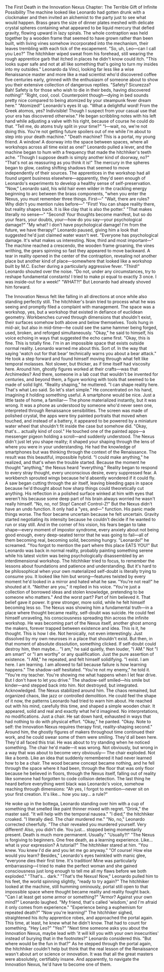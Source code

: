 The First Death in the Innovation Nexus
Chapter: The Terrible Gift of Infinite Possibility
The machine looked like Leonardo had gotten drunk with a clockmaker and then invited an alchemist to the party just to see what would happen. Brass gears the size of dinner plates meshed with delicate crystal spheres containing what appeared to be liquid mercury that defied gravity, flowing upward in lazy spirals. The whole contraption was held together by a wooden frame that seemed to have grown rather than been built, with living vines somehow incorporated into the mechanism, their leaves trembling with each tick of the escapement.
"So, uh, Leo—can I call you Leo?" The hitchhiker wiped sweat from his forehead, still wearing the rough apprentice garb that itched in places he didn't know could itch. "This looks super safe and not at all like something that's going to turn my insides into my outsides."
Leonardo da Vinci, looking far less like a wise Renaissance master and more like a mad scientist who'd discovered coffee five centuries early, grinned with the enthusiasm of someone about to show you their extensive collection of dangerous reptiles. "Safety? Sicurezza? Bah! Safety is for those who wish to die in their beds, having discovered nothing!"
"Right, cool, cool. Counterpoint though—dying in bed sounds pretty nice compared to being atomized by your steampunk fever dream here."
"Atomized!" Leonardo's eyes lit up. "What a delightful word! From the Greek atomos, yes? Indivisible! Though I suspect from your casual use that your era has discovered otherwise." He began scribbling notes with his left hand while adjusting a valve with his right, because of course he could do that. "Tell me, do atoms truly split in your time?"
"I—wait, no, we're not doing this. You're not getting future spoilers out of me while I'm about to step into your death machine."
"Death machine? This is a portal, my young friend. A window! A doorway into the space between spaces, where all workshops across all time exist as one!" Leonardo pulled a lever, and the machine began to hum with a frequency that made the hitchhiker's teeth ache. "Though I suppose death is simply another kind of doorway, no?"
"That's not as reassuring as you think it is!"
The mercury in the spheres began to glow, casting shifting shadows that seemed to move independently of their sources. The apprentices in the workshop had all found urgent business elsewhere—apparently, they'd seen enough of Leonardo's experiments to develop a healthy sense of self-preservation.
"Now," Leonardo said, his wild hair even wilder in the crackling energy beginning to arc between the brass components, "when you enter the Nexus, you must remember three things. First—"
"Wait, there are rules? Why didn't you mention rules before—"
"First! You can shape reality there, but reality shapes back. It is like clay that is also the potter."
"That makes literally no sense—"
"Second! Your thoughts become manifest, but so do your fears, your doubts, your—how do you say—your psychological damage?"
"My what? I don't have psychological damage! I'm from the future, we have therapy!"
Leonardo paused, giving him a look that suggested he'd just claimed water wasn't wet. "Everyone has psychological damage. It's what makes us interesting. Now, third and most important—"
The machine reached a crescendo, the wooden frame groaning, the vines writhing, the gears spinning so fast they appeared to move backward. A tear in reality opened in the center of the contraption, revealing not another place but another kind of place—somewhere that looked like a workshop built by M.C. Escher during a particularly aggressive fever.
"Third!" Leonardo shouted over the noise. "Do not, under any circumstances, try to reshape fundamental constants! I tried to make pi equal to exactly 3 once. I was inside-out for a week!"
"WHAT?!"
But Leonardo had already shoved him forward.

The Innovation Nexus felt like falling in all directions at once while also standing perfectly still. The hitchhiker's brain tried to process what he was seeing and promptly filed a complaint with management.
The space was a workshop, yes, but a workshop that existed in defiance of euclidean geometry. Workbenches curved through dimensions that shouldn't exist, their surfaces somehow both above and below themselves. Tools hung in mid-air, but also in mid-time—he could see the same hammer being forged, used, broken, and reforged simultaneously.
"Okay," he said to himself, his voice echoing in ways that suggested the echo came first. "Okay, this is fine. This is totally fine. I'm in an impossible space that exists outside normal reality. Leonardo warned me about this. Sort of. In the way that saying 'watch out for that bear' technically warns you about a bear attack."
He took a step forward and found himself moving through what felt like temporal molasses. Not slower, but thicker, as if time itself had viscosity here. Around him, ghostly figures worked at their crafts—was that Archimedes? And there, someone in a lab coat that wouldn't be invented for centuries, and beyond them, a figure working with tools that seemed to be made of solid light.
"Reality shaping," he muttered. "I can shape reality here. That's what Leo said. So let's start simple."
He concentrated on his hand, imagining it holding something useful. A smartphone would be nice. Just a little taste of home, a familiar—
The phone materialized instantly, but it was wrong. It was a phone as understood by someone who'd never seen one, interpreted through Renaissance sensibilities. The screen was made of polished crystal, the apps were tiny painted portraits that moved when touched, and instead of a battery, it appeared to be powered by a miniature water wheel that shouldn't fit inside the case but somehow did.
"Okay, that's... actually kind of cool."
He touched one of the painted apps—a messenger pigeon holding a scroll—and suddenly understood. The Nexus didn't just let you shape reality; it shaped your shaping through the lens of where you were in your understanding. He had the knowledge of smartphones but was thinking through the context of the Renaissance. The result was this beautiful, impossible hybrid.
"I could make anything," he realized, and that's when the trouble started.
Because the moment he thought "anything," the Nexus heard "everything."
Reality began to respond to every stray thought, every unconscious desire, every suppressed fear. A workbench sprouted wings because he'd absently wondered if it could fly. A saw began cutting through the air itself, leaving bleeding gaps in space because he'd thought about how sharp things could theoretically cut anything. His reflection in a polished surface winked at him with eyes that weren't his because some deep part of his brain always worried he wasn't really himself.
"No, no, no! Stop! Cancel! Control-Z!"
But the Nexus didn't have an undo function. It only had a "yes, and—" function.
His panic made things worse. The floor became uncertain because he felt uncertain. Gravity started negotiating its intensity because he couldn't decide if he wanted to run or stay still. And in the corner of his vision, his fears began to take shape—every moment of impostor syndrome, every anxiety about not being good enough, every deep-seated terror that he was going to fail—all of them becoming real, becoming solid, becoming hungry.
"Leonardo!" he screamed. "You forgot to mention the part where this place EATS YOU!"
But Leonardo was back in normal reality, probably painting something serene while his latest victim was being psychologically disassembled by an interdimensional workshop.
The hitchhiker tried to focus, to remember the lessons about foundations and patience and understanding. But it's hard to be philosophical when your own materialized self-doubt is literally trying to consume you. It looked like him but wrong—features twisted by every moment he'd looked in a mirror and hated what he saw.
"You're not real!" he shouted at it.
"Neither are you," it replied in his voice. "You're just a collection of borrowed ideas and stolen knowledge, pretending to be someone who matters."
And the worst part? Part of him believed it.
That belief gave it power. It grew stronger, more solid, while he felt himself becoming less so. The Nexus was showing him a fundamental truth—in a place where thought became reality, self-doubt was suicide.
He could feel himself unraveling, his consciousness spreading thin across the infinite workshop. He was becoming part of the Nexus itself, another ghost among the makers, forever trapped between existence and idea.
This is it, he thought. This is how I die. Not heroically, not even interestingly. Just dissolved by my own neuroses in a place that shouldn't exist.
But then, in that moment of absolute dissolution, something clicked.
If self-doubt could destroy him, then maybe...
"I am," he said quietly, then louder, "I AM."
Not "I am smart" or "I am worthy" or any qualification. Just the pure assertion of existence.
"I AM," he repeated, and felt himself solidifying. "I exist. I am here. I am learning. I am allowed to fail because failure is how learning happens."
The shadow-self hesitated.
"You're not my enemy," he told it. "You're my teacher. You're showing me what happens when I let fear drive. But I don't have to let you drive."
The shadow-self smiled—his smile but kinder—and stepped back into him. Not destroyed, but integrated. Acknowledged.
The Nexus stabilized around him. The chaos remained, but organized chaos, like jazz or controlled demolition. He could feel the shape of it now, the patterns Leonardo had tried to warn him about.
He reached out with his mind, carefully this time, and shaped a simple wooden chair. It appeared, solid and real and exactly what he'd imagined. No interpretations, no modifications. Just a chair.
He sat down hard, exhausted in ways that had nothing to do with physical effort.
"Okay," he panted. "Okay. Note to self: the Innovation Nexus requires therapy first, reality-shaping second."
Around him, the ghostly figures of makers throughout time continued their work, and he could swear some of them were smiling. They'd all been here. They'd all faced this trial.
He was about to try standing when he noticed something. The chair he'd made—it was wrong. Not obviously, but wrong in a way that was about to become very obviously—
The chair exploded.
Not like a bomb. Like an idea that suddenly remembered it had never learned how to be a chair. The wood became concept became nothing, and he fell through the space where it had been, through the floor that was only floor because he believed in floors, through the Nexus itself, falling out of reality like someone had forgotten to code collision detection.
The last thing he heard before everything went black was Leonardo's voice, somehow reaching through dimensions:
"Ah yes, I forgot to mention—never sit on your first creation. It's like... how you say... a rule?"

He woke up in the bottega, Leonardo standing over him with a cup of something that smelled like paint thinner mixed with regret.
"Drink," the master said. "It will help with the temporal nausea."
"I died," the hitchhiker croaked. "I literally died. The chair murdered me."
"No, no," Leonardo corrected cheerfully. "The chair revealed you murdered yourself. Very different! Also, you didn't die. You just... stopped being momentarily present. Death is much more permanent. Usually."
"Usually?!"
"The Nexus is forgiving to beginners. One free death, as a learning experience. Like... what is your expression? A tutorial?"
The hitchhiker stared at him. "You knew. You knew I'd die and you let me go anyway."
"Of course! How else would you learn? Besides," Leonardo's eyes twinkled with manic glee, "everyone dies their first time. It's tradition! Mine was particularly embarrassing—I tried to make the perfect woman and she gained consciousness just long enough to tell me all my flaws before we both exploded."
"That's... dark."
"That's the Nexus! Now," Leonardo pulled him to his feet, the world spinning slightly, "ready to try again?"
The hitchhiker looked at the machine, still humming ominously, portal still open to that impossible space where thought became reality and reality fought back.
"Can I at least get some armor or something?"
"Armor? Against your own mind?" Leonardo laughed. "My friend, that's called 'wisdom,' and I'm afraid it only comes from experience."
"Experience being a euphemism for repeated death?"
"Now you're learning!"
The hitchhiker sighed, straightened his itchy apprentice robes, and approached the portal again. This time, at least, he knew what he didn't know. That had to count for something.
"Hey Leo?"
"Yes?"
"Next time someone asks you about the Innovation Nexus, maybe lead with 'it will kill you with your own insecurities' instead of burying that in the footnotes?"
Leonardo considered this. "But where would be the fun in that?"
As he stepped through the portal again, the hitchhiker couldn't help but think that the real lesson of the Renaissance wasn't about art or science or innovation.
It was that all the great masters were absolutely, certifiably insane.
And apparently, to navigate the Innovation Nexus, he'd have to become one of them.
